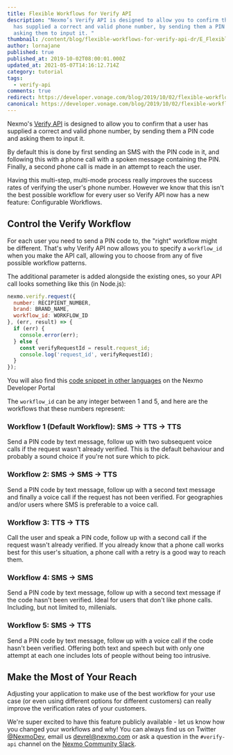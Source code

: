```yaml
---
title: Flexible Workflows for Verify API
description: "Nexmo’s Verify API is designed to allow you to confirm that a user
  has supplied a correct and valid phone number, by sending them a PIN code and
  asking them to input it. "
thumbnail: /content/blog/flexible-workflows-for-verify-api-dr/E_Flexible-Workflows_1200x600-1.jpg
author: lornajane
published: true
published_at: 2019-10-02T08:00:01.000Z
updated_at: 2021-05-07T14:16:12.714Z
category: tutorial
tags:
  - verify-api
comments: true
redirect: https://developer.vonage.com/blog/2019/10/02/flexible-workflows-for-verify-api-dr
canonical: https://developer.vonage.com/blog/2019/10/02/flexible-workflows-for-verify-api-dr
---
```

Nexmo's [Verify API](https://developer.nexmo.com/verify/overview) is designed to allow you to confirm that a user has supplied a correct and valid phone number, by sending them a PIN code and asking them to input it.

By default this is done by first sending an SMS with the PIN code in it, and following this with a phone call with a spoken message containing the PIN. Finally, a second phone call is made in an attempt to reach the user.

Having this multi-step, multi-mode process really improves the success rates of verifying the user's phone number. However we know that this isn't the best possible workflow for every user so Verify API now has a new feature: Configurable Workflows.

## Control the Verify Workflow

For each user you need to send a PIN code to, the "right" workflow might be different. That's why Verify API now allows you to specify a `workflow_id` when you make the API call, allowing you to choose from any of five possible workflow patterns.

The additional parameter is added alongside the existing ones, so your API call looks something like this (in Node.js):

```javascript
nexmo.verify.request({
  number: RECIPIENT_NUMBER,
  brand: BRAND_NAME,
  workflow_id: WORKFLOW_ID
}, (err, result) => {
  if (err) {
    console.error(err);
  } else {
    const verifyRequestId = result.request_id;
    console.log('request_id', verifyRequestId);
  }
});
```

You will also find this [code snippet in other languages](https://developer.nexmo.com/verify/code-snippets/send-verify-request-with-workflow) on the Nexmo Developer Portal

The `workflow_id` can be any integer between 1 and 5, and here are the workflows that these numbers represent:

### Workflow 1 (Default Workflow): SMS -> TTS -> TTS

Send a PIN code by text message, follow up with two subsequent voice calls if the request wasn't already verified. This is the default behaviour and probably a sound choice if you're not sure which to pick.

### Workflow 2: SMS -> SMS -> TTS

Send a PIN code by text message, follow up with a second text message and finally a voice call if the request has not been verified. For geographies and/or users where SMS is preferable to a voice call.

### Workflow 3: TTS -> TTS

Call the user and speak a PIN code, follow up with a second call if the request wasn't already verified. If you already know that a phone call works best for this user's situation, a phone call with a retry is a good way to reach them.

### Workflow 4: SMS -> SMS

Send a PIN code by text message, follow up with a second text message if the code hasn't been verified. Ideal for users that don't like phone calls. Including, but not limited to, millenials.

### Workflow 5: SMS -> TTS

Send a PIN code by text message, follow up with a voice call if the code hasn't been verified. Offering both text and speech but with only one attempt at each one includes lots of people without being too intrusive.

## Make the Most of Your Reach

Adjusting your application to make use of the best workflow for your use case (or even using different options for different customers) can really improve the verification rates of your customers.

We're super excited to have this feature publicly available - let us know how you changed your workflows and why! You can always find us on Twitter [@NexmoDev](https://twitter.com/NexmoDev), email us [devrel@nexmo.com](mailto:devrel@nexmo.com) or ask a question in the `#verify-api` channel on the [Nexmo Community Slack](https://developer.nexmo.com/community/slack).